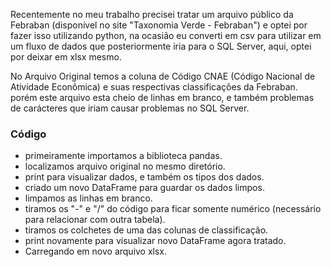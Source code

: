 Recentemente no meu trabalho precisei tratar um arquivo público da Febraban (disponível no site "Taxonomia Verde - Febraban") e optei por fazer isso utilizando python, na ocasião eu converti em csv para utilizar em um fluxo de dados que posteriormente iria para o SQL Server, aqui, optei por deixar em xlsx mesmo.

No Arquivo Original temos a coluna de Código CNAE (Código Nacional de Atividade Econômica) e suas respectivas classificações da Febraban. porém este arquivo esta cheio de linhas em branco, e também problemas de carácteres que iriam causar problemas no SQL Server.

### Código 

* primeiramente importamos a biblioteca pandas.
* localizamos arquivo original no mesmo diretório.
* print para visualizar dados, e também os tipos dos dados.
* criado um novo DataFrame para guardar os dados limpos.
* limpamos as linhas em branco.
* tiramos os "-" e "/" do código para ficar somente numérico (necessário para relacionar com outra tabela).
* tiramos os colchetes de uma das colunas de classificação.
* print novamente para visualizar novo DataFrame agora tratado.
* Carregando em novo arquivo xlsx.
